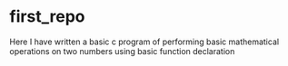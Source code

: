 # first_repo
Here I have  written a basic c program of performing basic mathematical operations on two numbers  using basic function declaration
